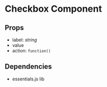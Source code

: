 # Checkbox Component

## Props

- label: _string_
- value
- action: `function()`

## Dependencies

- essentials.js lib
